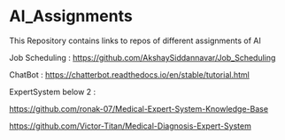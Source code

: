 # AI_Assignments

This Repository contains links to repos of different assignments of AI  

Job Scheduling : https://github.com/AkshaySiddannavar/Job_Scheduling

ChatBot : https://chatterbot.readthedocs.io/en/stable/tutorial.html 

ExpertSystem below 2 : 

https://github.com/ronak-07/Medical-Expert-System-Knowledge-Base

https://github.com/Victor-Titan/Medical-Diagnosis-Expert-System
